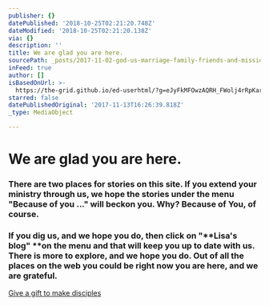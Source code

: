 ```yaml
---
publisher: {}
datePublished: '2018-10-25T02:21:20.748Z'
dateModified: '2018-10-25T02:21:20.138Z'
via: {}
description: ''
title: We are glad you are here.
sourcePath: _posts/2017-11-02-god-us-marriage-family-friends-and-mission-here-are-so.md
inFeed: true
author: []
isBasedOnUrl: >-
  https://the-grid.github.io/ed-userhtml/?g=eJyFkMFOwzAQRH_FWolj4rRpKari8AWIHHpHG9tN3DqNZW9LwtezEJAQB9jjamf2zVRJRxdIOKMAU8js0FqTLUsQBgmzN3cxdlKwKj4HBM3BKiA7kTzhDb-PdY8xWVJwpWP2ACJFraAnCmkvZQoYzzmasbW5HgcZsLPLs_yUoK7k4lJXKLTHlH7SeHc5g-ijPf7tJ7HUt_Vhap4Prpkkg2LsPoBeWo9sUVdu6P7H-mXzBRm6x_aayEa12m6KTVnuiu2uvAeBnj88zaJhKYem2XM5r85Qv-fG7kC0YzQsA25OclCs3wG59Hwi
starred: false
datePublishedOriginal: '2017-11-13T16:26:39.818Z'
_type: MediaObject

---
```

# We are glad you are here.

### There are two places for stories on this site. If you extend your ministry through us, we hope the stories under the menu "**Because of you ..."** will beckon you. Why? Because of **You**, of course.

### If you dig us, and we hope you do, then click on "**Lisa's blog" **on the menu and that will keep you up to date with us. There is more to explore, and we hope you do. Out of all the places on the web you could be right now you are here, and we are grateful.
[Give a gift to make disciples][0]

[0]: https://give.cru.org/0258043